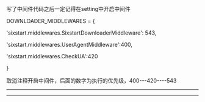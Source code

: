 写了中间件代码之后一定记得在setting中开启中间件

DOWNLOADER_MIDDLEWARES = {

  'sixstart.middlewares.SixstartDownloaderMiddleware': 543,

  'sixstart.middlewares.UserAgentMiddleware':400,

  'sixstart.middlewares.CheckUA':420

}

取消注释开启中间件，后面的数字为执行的优先级，400---420----543

---------------------

-------------------

